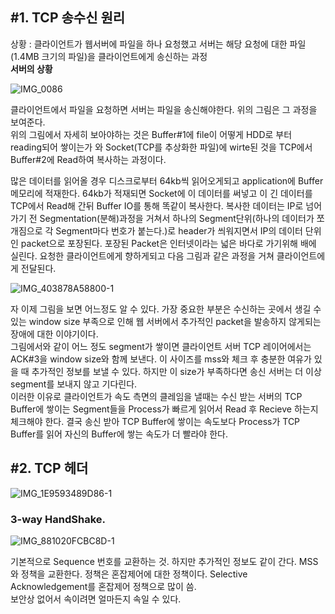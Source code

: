 ## #1. TCP 송수신 원리  
상황 : 클라이언트가 웹서버에 파일을 하나 요청했고 서버는 해당 요청에 대한 파일(1.4MB 크기의 파일)을 클라이언트에게 송신하는 과정  
**서버의 상황**   

![IMG_0086](https://user-images.githubusercontent.com/78134917/175818021-75489b6e-6abc-48c9-ad15-3601c2984d9a.jpg)  

클라이언트에서 파일을 요청하면 서버는 파일을 송신해야한다. 위의 그림은 그 과정을 보여준다.  
위의 그림에서 자세히 보아야하는 것은 Buffer#1에 file이 어떻게 HDD로 부터 reading되어 쌓이는가 와 Socket(TCP를 추상화한 파일)에 wirte된 것을 TCP에서 Buffer#2에 Read하여 복사하는 과정이다.   
  
많은 데이터를 읽어올 경우 디스크로부터 64kb씩 읽어오게되고 application에 Buffer 메모리에 적재한다. 64kb가 적재되면 Socket에 이 데이터를 써넣고 이 긴 데이터를 TCP에서 Read해 간뒤 Buffer IO를 통해 똑같이 복사한다. 복사한 데이터는 IP로 넘어가기 전 Segmentation(분해)과정을 거쳐서 하나의 Segment단위(하나의 데이터가 쪼개짐으로 각 Segment마다 번호가 붙는다.)로 header가 씌워지면서 IP의 데이터 단위인 packet으로 포장된다. 포장된 Packet은 인터넷이라는 넓은 바다로 가기위해 배에 실린다. 요청한 클라이언트에게 향하게되고 다음 그림과 같은 과정을 거쳐 클라이언트에게 전달된다.  
  
![IMG_403878A58800-1](https://user-images.githubusercontent.com/78134917/175822803-6ada9db1-8525-40f1-a518-4883163b2aa6.jpeg)
  
  자 이제 그림을 보면 어느정도 알 수 있다. 가장 중요한 부분은 수신하는 곳에서 생길 수 있는 window size 부족으로 인해 웹 서버에서 추가적인 packet을 발송하지 않게되는 장애에 대한 이야기이다.  
  그림에서와 같이 어느 정도 segment가 쌓이면 클라이언트 서버 TCP 레이어에서는 ACK#3을 window size와 함께 보낸다. 이 사이즈를 mss와 체크 후 충분한 여유가 있을 때 추가적인 정보를 보낼 수 있다. 하지만 이 size가 부족하다면 송신 서버는 더 이상 segment를 보내지 않고 기다린다.  
이러한 이유로 클라이언트가 속도 측면의 클레임을 낼때는 수신 받는 서버의 TCP Buffer에 쌓이는 Segment들을 Process가 빠르게 읽어서 Read 후 Recieve 하는지 체크해야 한다. 결국 송신 받아 TCP Buffer에 쌓이는 속도보다 Process가 TCP Buffer를 읽어 자신의 Buffer에 쌓는 속도가 더 빨라야 한다.  
  
## #2. TCP 헤더  

![IMG_1E9593489D86-1](https://user-images.githubusercontent.com/78134917/175823467-718236d2-4c92-4458-9642-240b43c5b028.jpeg)  
  
### 3-way HandShake. 

![IMG_881020FCBC8D-1](https://user-images.githubusercontent.com/78134917/175823788-22f6cf19-f657-41cc-b9ac-5945871b95e5.jpeg)  


기본적으로 Sequence 번호를 교환하는 것. 하지만 추가적인 정보도 같이 간다. MSS와 정책을 교환한다. 정책은 혼잡제어에 대한 정책이다. Selective Acknowledgement를 혼잡제어 정책으로 많이 씀.  
보안상 없어서 속이려면 얼마든지 속일 수 있다. 
